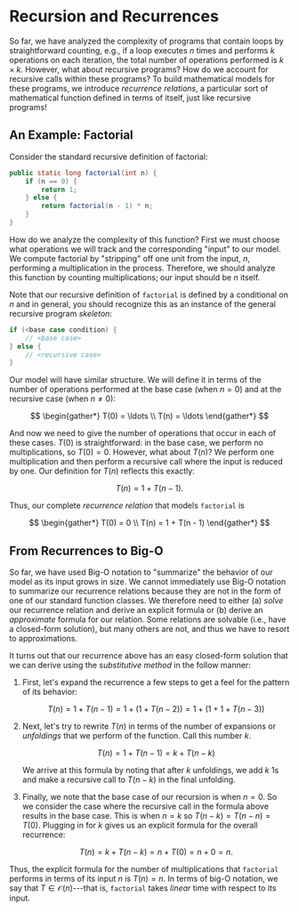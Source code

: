 # Recursion and Recurrences

So far, we have analyzed the complexity of programs that contain loops by straightforward counting, e.g., if a loop executes $n$ times and performs $k$ operations on each iteration, the total number of operations performed is $k \times k$.
However, what about recursive programs?
How do we account for recursive calls within these programs?
To build mathematical models for these programs, we introduce _recurrence relations_, a particular sort of mathematical function defined in terms of itself, just like recursive programs!

## An Example: Factorial

Consider the standard recursive definition of factorial:

~~~java
public static long factorial(int n) {
    if (n == 0) {
        return 1;
    } else {
        return factorial(n - 1) * n;
    }
}
~~~

How do we analyze the complexity of this function?
First we must choose what operations we will track and the corresponding "input" to our model.
We compute factorial by "stripping" off one unit from the input, $n$, performing a multiplication in the process.
Therefore, we should analyze this function by counting multiplications; our input should be $n$ itself.

Note that our recursive definition of `factorial` is defined by a conditional on $n$ and in general, you should recognize this as an instance of the general recursive program _skeleton_:

~~~java
if (<base case condition) {
    // <base case>
} else {
    // <recursive case>
}
~~~

Our model will have similar structure.
We will define it in terms of the number of operations performed at the base case (when $n = 0$) and at the recursive case (when $n ≠ 0$):

$$
\begin{gather*}
T(0) = \ldots \\
T(n) = \ldots
\end{gather*}
$$

And now we need to give the number of operations that occur in each of these cases.
$T(0)$ is straightforward: in the base case, we perform no multiplications, so $T(0) = 0$.
However, what about $T(n)$?
We perform one multiplication and then perform a recursive call where the input is reduced by one.
Our definition for $T(n)$ reflects this exactly:

$$
T(n) = 1 + T(n - 1).
$$

Thus, our complete _recurrence relation_ that models `factorial` is

$$
\begin{gather*}
T(0) = 0 \\
T(n) = 1 + T(n - 1)
\end{gather*}
$$

## From Recurrences to Big-O

So far, we have used Big-O notation to "summarize" the behavior of our model as its input grows in size.
We cannot immediately use Big-O notation to summarize our recurrence relations because they are not in the form of one of our standard function classes.
We therefore need to either (a) _solve_ our recurrence relation and derive an explicit formula or (b) derive an _approximate_ formula for our relation.
Some relations are solvable (i.e., have a closed-form solution), but many others are not, and thus we have to resort to approximations.

It turns out that our recurrence above has an easy closed-form solution that we can derive using the _substitutive method_ in the follow manner:

1.  First, let's expand the recurrence a few steps to get a feel for the pattern of its behavior:

    $$ 
    T(n) = 1 + T(n - 1) = 1 + (1 + T(n - 2)) = 1 + (1 + 1 + T(n - 3))
    $$
   
2.  Next, let's try to rewrite $T(n)$ in terms of the number of expansions or _unfoldings_ that we perform of the function.
    Call this number $k$.
    
    $$
    T(n) = 1 + T(n - 1) = k + T(n - k)
    $$
    
    We arrive at this formula by noting that after $k$ unfoldings, we add $k$ 1s and make a recursive call to $T(n - k)$ in the final unfolding.

3.  Finally, we note that the base case of our recursion is when $n = 0$.
    So we consider the case where the recursive call in the formula above results in the base case.
    This is when $n = k$ so $T(n - k) = T(n - n) = T(0)$.
    Plugging in for $k$ gives us an explicit formula for the overall recurrence:

    $$
    T(n) = k + T(n - k) = n + T(0) = n + 0 = n.
    $$

Thus, the explicit formula for the number of multiplications that `factorial` performs in terms of its input $n$ is $T(n) = n$.
In terms of big-O notation, we say that $T \in \mathcal{O}(n)$---that is, `factorial` takes _linear_ time with respect to its input.

